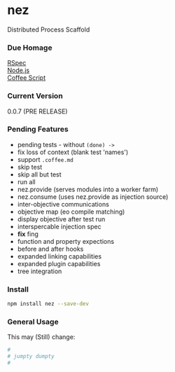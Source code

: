 nez
===

Distributed Process Scaffold


### Due Homage

[RSpec](http://rspec.info/)<br />
[Node.js](http://nodejs.org)<br />
[Coffee Script](http://coffeescript.org/)<br />


### Current Version

0.0.7 (PRE RELEASE) 


### Pending Features

* pending tests - without `(done) ->` 
* fix loss of context (blank test 'names')
* support `.coffee.md`
* skip test
* skip all but test
* run all
* nez.provide (serves modules into a worker farm)
* nez.consume (uses nez.provide as injection source)
* inter-objective communications
* objective map (eo compile matching)
* display objective after test run
* interspercable injection spec
* **fix** fing
* function and property expections
* before and after hooks
* expanded linking capabilities
* expanded plugin capabilities
* tree integration

### Install

```bash
npm install nez --save-dev
```

### General Usage

This may (Still) change:


```coffee
#
# jumpty dumpty
#

```

